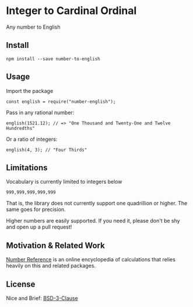 # Integer to Cardinal Ordinal

Any number to English

## Install

```
npm install --save number-to-english
```

## Usage

Import the package

```node
const english = require("number-english");
```

Pass in any rational number:

```node
english(1521.12); // => "One Thousand and Twenty-One and Twelve Hundredths"
```

Or a ratio of integers:

```node
english(4, 3); // "Four Thirds"
```

## Limitations

Vocabulary is currently limited to integers below

    999,999,999,999,999

That is, the library does not currently support one quadrillion or higher.
The same goes for precision.

Higher numbers are easily supported.  If you need it, please don't be shy and
open up a pull request!

## Motivation & Related Work

[Number Reference](http://www.number-reference.com) is an online encyclopedia
of calculations that relies heavily on this and related packages.

## License

Nice and Brief: [BSD-3-Clause](./LICENSE)
